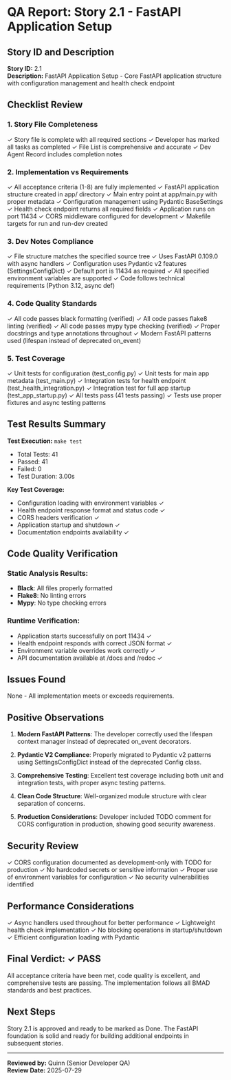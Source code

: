 # QA Report: Story 2.1 - FastAPI Application Setup

## Story ID and Description
**Story ID:** 2.1  
**Description:** FastAPI Application Setup - Core FastAPI application structure with configuration management and health check endpoint

## Checklist Review

### 1. Story File Completeness
✓ Story file is complete with all required sections
✓ Developer has marked all tasks as completed
✓ File List is comprehensive and accurate
✓ Dev Agent Record includes completion notes

### 2. Implementation vs Requirements
✓ All acceptance criteria (1-8) are fully implemented
✓ FastAPI application structure created in app/ directory
✓ Main entry point at app/main.py with proper metadata
✓ Configuration management using Pydantic BaseSettings
✓ Health check endpoint returns all required fields
✓ Application runs on port 11434
✓ CORS middleware configured for development
✓ Makefile targets for run and run-dev created

### 3. Dev Notes Compliance
✓ File structure matches the specified source tree
✓ Uses FastAPI 0.109.0 with async handlers
✓ Configuration uses Pydantic v2 features (SettingsConfigDict)
✓ Default port is 11434 as required
✓ All specified environment variables are supported
✓ Code follows technical requirements (Python 3.12, async def)

### 4. Code Quality Standards
✓ All code passes black formatting (verified)
✓ All code passes flake8 linting (verified)
✓ All code passes mypy type checking (verified)
✓ Proper docstrings and type annotations throughout
✓ Modern FastAPI patterns used (lifespan instead of deprecated on_event)

### 5. Test Coverage
✓ Unit tests for configuration (test_config.py)
✓ Unit tests for main app metadata (test_main.py)
✓ Integration tests for health endpoint (test_health_integration.py)
✓ Integration test for full app startup (test_app_startup.py)
✓ All tests pass (41 tests passing)
✓ Tests use proper fixtures and async testing patterns

## Test Results Summary

**Test Execution:** `make test`
- Total Tests: 41
- Passed: 41
- Failed: 0
- Test Duration: 3.00s

**Key Test Coverage:**
- Configuration loading with environment variables ✓
- Health endpoint response format and status code ✓
- CORS headers verification ✓
- Application startup and shutdown ✓
- Documentation endpoints availability ✓

## Code Quality Verification

### Static Analysis Results:
- **Black**: All files properly formatted
- **Flake8**: No linting errors
- **Mypy**: No type checking errors

### Runtime Verification:
- Application starts successfully on port 11434 ✓
- Health endpoint responds with correct JSON format ✓
- Environment variable overrides work correctly ✓
- API documentation available at /docs and /redoc ✓

## Issues Found
None - All implementation meets or exceeds requirements.

## Positive Observations

1. **Modern FastAPI Patterns**: The developer correctly used the lifespan context manager instead of deprecated on_event decorators.

2. **Pydantic V2 Compliance**: Properly migrated to Pydantic v2 patterns using SettingsConfigDict instead of the deprecated Config class.

3. **Comprehensive Testing**: Excellent test coverage including both unit and integration tests, with proper async testing patterns.

4. **Clean Code Structure**: Well-organized module structure with clear separation of concerns.

5. **Production Considerations**: Developer included TODO comment for CORS configuration in production, showing good security awareness.

## Security Review
✓ CORS configuration documented as development-only with TODO for production
✓ No hardcoded secrets or sensitive information
✓ Proper use of environment variables for configuration
✓ No security vulnerabilities identified

## Performance Considerations
✓ Async handlers used throughout for better performance
✓ Lightweight health check implementation
✓ No blocking operations in startup/shutdown
✓ Efficient configuration loading with Pydantic

## Final Verdict: ✓ PASS

All acceptance criteria have been met, code quality is excellent, and comprehensive tests are passing. The implementation follows all BMAD standards and best practices.

## Next Steps
Story 2.1 is approved and ready to be marked as Done. The FastAPI foundation is solid and ready for building additional endpoints in subsequent stories.

---
**Reviewed by:** Quinn (Senior Developer QA)  
**Review Date:** 2025-07-29